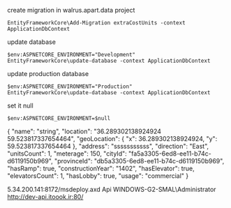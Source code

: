 create migration in walrus.apart.data project
```
EntityFrameworkCore\Add-Migration extraCostUnits -context ApplicationDbContext

```

update database
```
$env:ASPNETCORE_ENVIRONMENT="Development"
EntityFrameworkCore\update-database -context ApplicationDbContext
```
update production  database
```
$env:ASPNETCORE_ENVIRONMENT="Production"
EntityFrameworkCore\update-database -context ApplicationDbContext
```
set it null
```
$env:ASPNETCORE_ENVIRONMENT=$null

```


{
  "name": "string",
  "location": "36.289302138924924 59.523817337654464",
  "geoLocation": {
    "x": 36.289302138924924,
    "y": 59.523817337654464
  },
  "address": "sssssssssss",
  "direction": "East",
  "unitsCount": 1,
  "meterage": 150,
  "cityId": "fa5a3305-6ed8-ee11-b74c-d6119150b969",
  "provinceId": "db5a3305-6ed8-ee11-b74c-d6119150b969",
  "hasRamp": true,
  "constructionYear": "1402",
  "hasElevator": true,
  "elevatorsCount": 1,
  "hasLobby": true,
  "usage": "commercial"
}



5.34.200.141:8172/msdeploy.axd
Api
WINDOWS-G2-SMAL\Administrator
http://dev-api.itoook.ir:80/
